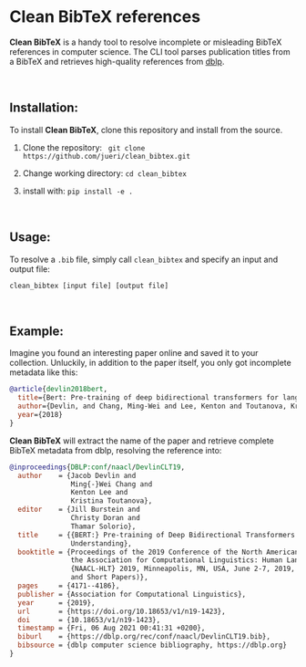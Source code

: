 # Clean BibTeX references
**Clean BibTeX** is a handy tool to resolve incomplete or misleading BibTeX references in computer science.
The CLI tool parses publication titles from a BibTeX and retrieves high-quality references from [dblp](https://dblp.uni-trier.de/).

<br>

## Installation:
To install **Clean BibTeX**, clone this repository and install from the source.
1. Clone the repository:
` git clone https://github.com/jueri/clean_bibtex.git`

2. Change working directory:
`cd clean_bibtex`

3. install with:
`pip install -e .`

<br>

## Usage:
To resolve a `.bib` file, simply call `clean_bibtex` and specify an input and output file:
```
clean_bibtex [input file] [output file]
```
<br>

## Example:
Imagine you found an interesting paper online and saved it to your collection. Unluckily, in addition to the paper itself, you only got incomplete metadata like this:
```BibTeX
@article{devlin2018bert,
  title={Bert: Pre-training of deep bidirectional transformers for language understanding},
  author={Devlin, and Chang, Ming-Wei and Lee, Kenton and Toutanova, Kristina},
  year={2018}
}
```

**Clean BibTeX** will extract the name of the paper and retrieve complete BibTeX metadata from dblp, resolving the reference into:

```BibTeX
@inproceedings{DBLP:conf/naacl/DevlinCLT19,
  author    = {Jacob Devlin and
               Ming{-}Wei Chang and
               Kenton Lee and
               Kristina Toutanova},
  editor    = {Jill Burstein and
               Christy Doran and
               Thamar Solorio},
  title     = {{BERT:} Pre-training of Deep Bidirectional Transformers for Language
               Understanding},
  booktitle = {Proceedings of the 2019 Conference of the North American Chapter of
               the Association for Computational Linguistics: Human Language Technologies,
               {NAACL-HLT} 2019, Minneapolis, MN, USA, June 2-7, 2019, Volume 1 (Long
               and Short Papers)},
  pages     = {4171--4186},
  publisher = {Association for Computational Linguistics},
  year      = {2019},
  url       = {https://doi.org/10.18653/v1/n19-1423},
  doi       = {10.18653/v1/n19-1423},
  timestamp = {Fri, 06 Aug 2021 00:41:31 +0200},
  biburl    = {https://dblp.org/rec/conf/naacl/DevlinCLT19.bib},
  bibsource = {dblp computer science bibliography, https://dblp.org}
}

```